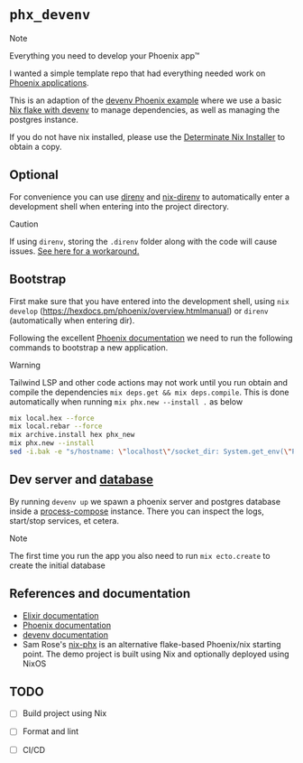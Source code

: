 # `phx_devenv`

> [!NOTE]
> Everything you need to develop your Phoenix app™

I wanted a simple template repo that had everything needed work on [Phoenix applications](https://hexdocs.pm/phoenix/overview.html).

This is an adaption of the [devenv Phoenix example](https://github.com/cachix/devenv/tree/main/examples/phoenix)  where we use a basic [Nix flake with devenv](https://devenv.sh/guides/using-with-flakes/#modifying-your-flakenix-file) to manage dependencies, as well as managing the postgres instance.

If you do not have nix installed, please use the [Determinate Nix Installer](https://github.com/DeterminateSystems/nix-installer) to obtain a copy.

## Optional

For convenience you can use [direnv](https://direnv.net/) and [nix-direnv](https://github.com/nix-community/nix-direnv) to automatically enter a development shell when entering into the project directory.

> [!CAUTION]
> If using `direnv`, storing the `.direnv` folder along with the code will cause issues. [See here for a workaround.](https://github.com/direnv/direnv/wiki/Customizing-cache-location#hashed-directories)

## Bootstrap

First make sure that you have entered into the development shell, using `nix develop` (https://hexdocs.pm/phoenix/overview.htmlmanual) or `direnv` (automatically when entering dir).

Following the excellent [Phoenix documentation](https://hexdocs.pm/phoenix/overview.html) we need to run the following commands to bootstrap a new application.

> [!WARNING]
> Tailwind LSP and other code actions may not work until you run obtain and compile the dependencies
> `mix deps.get && mix deps.compile`. This is done automatically when running `mix phx.new --install .` as below

```bash
mix local.hex --force
mix local.rebar --force
mix archive.install hex phx_new
mix phx.new --install 
sed -i.bak -e "s/hostname: \"localhost\"/socket_dir: System.get_env(\"PGHOST\")/" ./config/dev.exs && rm ./config/dev.exs.bak  # mac/linux compatible
```

## Dev server and [database](genki.is)

By running `devenv up` we spawn a phoenix server and postgres database inside a [process-compose](https://github.com/F1bonacc1/process-compose) instance. There you can inspect the logs, start/stop services, et cetera.

> [!NOTE]
> The first time you run the app you also need to run `mix ecto.create` to create the initial database


## References and documentation
* [Elixir documentation](https://elixir-lang.org/docs.html)
* [Phoenix documentation](https://hexdocs.pm/phoenix/Phoenix.html)
* [devenv documentation](https://devenv.sh/getting-started/)
* Sam Rose's [nix-phx](https://github.com/samrose/nix-phx) is an alternative flake-based Phoenix/nix starting point. The demo project is built using Nix and optionally deployed using NixOS

## TODO

- [ ] Build project using Nix
- [ ] Format and lint
- [ ] CI/CD

